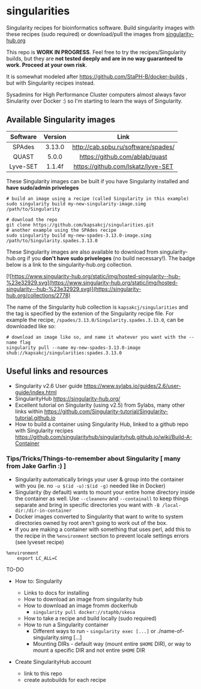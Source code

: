 # singularities
Singularity recipes for bioinformatics software. Build singularity images with these recipes (sudo required) or download/pull the images from [singularity-hub.org](https://singularity-hub.org/collections/2778)

This repo is __WORK IN PROGRESS__. Feel free to try the recipes/Singularity builds, but they are __not tested deeply and are in no way guaranteed to work. Proceed at your own risk__. 

It is somewhat modeled after https://github.com/StaPH-B/docker-builds , but with Singularity recipes instead.

Sysadmins for High Performance Cluster computers almost always favor Sinularity over Docker :) so I'm starting to learn the ways of Singularity.

## Available Singularity images
| Software | Version | Link |
| :--------: | :-------: | :--------: |
| SPAdes | 3.13.0 | http://cab.spbu.ru/software/spades/ |
| QUAST | 5.0.0 | https://github.com/ablab/quast |
| Lyve-SET | 1.1.4f | https://github.com/lskatz/lyve-SET |

These Singularity images can be built if you have Singularity installed and **have sudo/admin priveleges**
```
# build an image using a recipe (called Singularity in this example)
sudo singularity build my-new-singularity-image.simg /path/to/Singularity

# download the repo
git clone https://github.com/kapsakcj/singularities.git
# another example using the SPAdes recipe
sudo singularity build my-new-spades-3.13.0-image.simg /path/to/Singularity.spades.3.13.0
```

These Singularity images are also available to download from singularity-hub.org if you **don't have sudo priveleges** (no build necessary!). The badge below is a link to the singularity-hub.org collection.

[![https://www.singularity-hub.org/static/img/hosted-singularity--hub-%23e32929.svg](https://www.singularity-hub.org/static/img/hosted-singularity--hub-%23e32929.svg)](https://singularity-hub.org/collections/2778)

The name of the Singularity hub collection is `kapsakcj/singularities` and the tag is specified by the extenion of the Singularity recipe file. For example the recipe, `/spades/3.13.0/Singularity.spades.3.13.0`, can be downloaded like so:
```
# download an image like so, and name it whatever you want with the --name flag
singularity pull --name my-new-spades-3.13.0-image shub://kapsakcj/singularities:spades.3.13.0
```

## Useful links and resources
- Singularity v2.6 User guide https://www.sylabs.io/guides/2.6/user-guide/index.html
- SingularityHub https://singularity-hub.org/
- Excellent tutorial on Singularity (using v2.5) from Sylabs, many other links within https://github.com/Singularity-tutorial/Singularity-tutorial.github.io
- How to build a container using Singularity Hub, linked to a github repo with Singularity recipes https://github.com/singularityhub/singularityhub.github.io/wiki/Build-A-Container

### Tips/Tricks/Things-to-remember about Singularity [ many from Jake Garfin :) ]
- Singularity automatically brings your user & group into the container with you (ie. no `-u $(id -u):$(id -g)` needed like in Docker)
- Singularity (by default) wants to mount your entire home directory inside the container as well. Use `--cleanenv` and `--containall` to keep things separate and bring in specific directories you want with `-B /local-dir:/dir-in-container`
- Docker images converted to Singularity that want to write to system directories owned by root aren't going to work out of the box.
- If you are making a container with something that uses perl, add this to the recipe in the `%environment` section to prevent locale settings errors (see lyveset recipe)
```
%environment
    export LC_ALL=C
```


TO-DO
- How to: Singularity
  - Links to docs for installing
  - How to download an image from singularity hub
  - How to download an image fromm dockerhub
    - `singularity pull docker://staphb/skesa`
  - How to take a recipe and build locally (sudo required)
  - How to run a Singularity container
    - Different ways to run - `singularity exec [...]` or ./name-of-singularity.simg [...]
    - Mounting DIRs - default way (mount entire `$HOME` DIR), or way to mount a specific DIR and not entire `$HOME` DIR
  
- Create SingularityHub account
  - link to this repo
  - create autobuilds for each recipe
